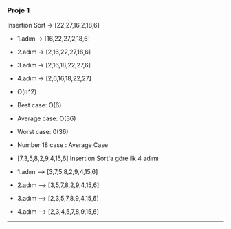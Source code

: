 ### Proje 1

Insertion Sort -> [22,27,16,2,18,6]

* 1.adım -> [16,22,27,2,18,6]
* 2.adım -> [2,16,22,27,18,6]
* 3.adım -> [2,16,18,22,27,6]
* 4.adım -> [2,6,16,18,22,27]

* O(n^2) 

* Best case: O(6)
* Average case: O(36)
* Worst case: 0(36) 
                         
* Number 18 case : Average Case                         
                 
* [7,3,5,8,2,9,4,15,6]  Insertion Sort'a göre ilk 4 adımı

* 1.adım --> [3,7,5,8,2,9,4,15,6]
* 2.adım --> [3,5,7,8,2,9,4,15,6]
* 3.adım --> [2,3,5,7,8,9,4,15,6]
* 4.adım --> [2,3,4,5,7,8,9,15,6]

-----------------------------------------------------------------------------------------------------------------------------------------------------------------------------------
